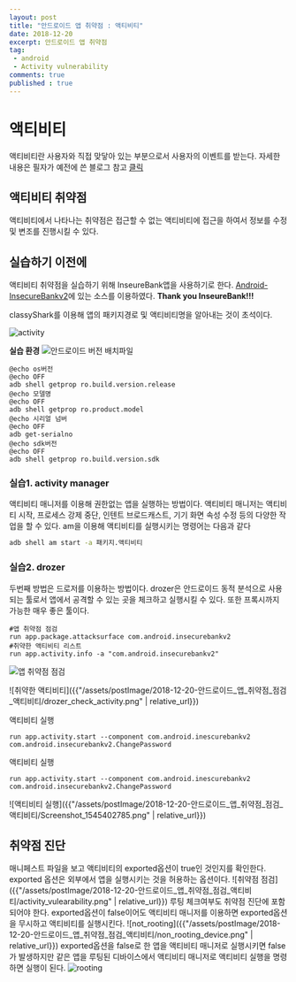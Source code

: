 ```yaml
---
layout: post
title: "안드로이드 앱 취약점 : 액티비티"
date: 2018-12-20
excerpt: 안드로이드 앱 취약점
tag:
 - android
 - Activity vulnerability
comments: true
published : true
---
```


# 액티비티
액티비티란 사용자와 직접 맞닿아 있는 부분으로서 사용자의 이벤트를 받는다.
자세한 내용은 필자가 예전에 쓴 블로그 참고
[클릭](https://kychul98.tistory.com/38?category=768148)

## 액티비티 취약점
액티비티에서 나타나는 취약점은 접근할 수 없는 액티비티에 접근을 하여서 정보를 수정 및 변조를 진행시킬 수 있다.

## 실습하기 이전에
액티비티 취약점을 실습하기 위해 InseureBank앱을 사용하기로 한다. [Android-InsecureBankv2](https://github.com/dineshshetty/Android-InsecureBankv2)에 있는 소스를 이용하였다. **Thank you InseureBank!!!**

classyShark를 이용해 앱의 패키지경로 및 액티비티명을 알아내는 것이 초석이다.

![activity]({{"/assets/postImage/2018-12-20-안드로이드_앱_취약점_점검_액티비티/check_package_Activity.png"}})



**실습 환경**
![안드로이드 버전]({{"/assets/postImage/2018-12-20-안드로이드_앱_취약점_점검/android_version.png"}})
배치파일
```
@echo os버전
@echo OFF
adb shell getprop ro.build.version.release
@echo 모델명
@echo OFF
adb shell getprop ro.product.model
@echo 시리얼 넘버
@echo OFF
adb get-serialno
@echo sdk버전
@echo OFF
adb shell getprop ro.build.version.sdk
```

### 실습1. activity manager
액티비티 매니저를 이용해 권한없는 앱을 실행하는 방법이다. 액티비티 매니저는 액티비티 시작, 프로세스 강제 중단, 인텐트 브로드캐스트, 기기 화면 속성 수정 등의 다양한 작업을 할 수 있다.
am을 이용해 액티비티를 실행시키는 명령어는 다음과 같다
```bat
adb shell am start -a 패키지.액티비티
```

### 실습2. drozer
두번째 방법은 드로저를 이용하는 방법이다.
drozer은 안드로이드 동적 분석으로 사용되는 툴로서 앱에서 공격할 수 있는 곳을 체크하고 실행시킬 수 있다. 또한 프록시까지 가능한 매우 좋은 툴이다.


```
#앱 취약점 점검
run app.package.attacksurface com.android.insecurebankv2
#취약한 액티비티 리스트
run app.activity.info -a "com.android.insecurebankv2"
```

![앱 취약점 점검]({{"/assets/postImage/2018-12-20-안드로이드_앱_취약점_점검_액티비티/drozer_check_attack_surface.png"}})

![취약한 액티비티]({{"/assets/postImage/2018-12-20-안드로이드_앱_취약점_점검_액티비티/drozer_check_activity.png" | relative_url}})

액티비티 실행

```
run app.activity.start --component com.android.inescurebankv2 com.android.insecurebankv2.ChangePassword
```

액티비티 실행

```
run app.activity.start --component com.android.inescurebankv2 com.android.insecurebankv2.ChangePassword
```

![액티비티 실행]({{"/assets/postImage/2018-12-20-안드로이드_앱_취약점_점검_액티비티/Screenshot_1545402785.png" | relative_url}})


## 취약점 진단
매니페스트 파일을 보고 액티비티의 exported옵션이 true인 것인지를 확인한다. exported 옵션은 외부에서 앱을 실행시키는 것을 허용하는 옵션이다.
![취약점 점검]({{"/assets/postImage/2018-12-20-안드로이드_앱_취약점_점검_액티비티/activity_vulearability.png" | relative_url}})
루팅 체크여부도 취약점 진단에 포함되어야 한다. exported옵션이 false이어도 액티비티 매니저를 이용하면 exported옵션을 무시하고 액티비티를 실행시킨다.
![not_rooting]({{"/assets/postImage/2018-12-20-안드로이드_앱_취약점_점검_액티비티/non_rooting_device.png" | relative_url}})
exported옵션을 false로 한 앱을 액티비티 매니저로 실행시키면 false가 발생하지만 같은 앱을 루팅된 디바이스에서 액티비티 매니저로 액티비티 실행을 명령하면 실행이 된다.
![rooting]({{"/assets/postImage/2018-12-20-안드로이드_앱_취약점_점검_액티비티/rooting_devices.png"}})

